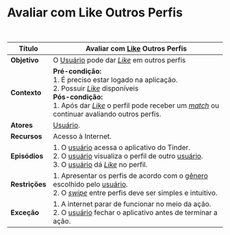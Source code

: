 # Avaliar com Like Outros Perfis

<br />

|Título|Avaliar com  [Like](/modelagem/lexicos#like) Outros Perfis|
|------|------------------------------|
|**Objetivo**|O [Usuário](/modelagem/lexicos#usuario) pode dar _[Like](/modelagem/lexicos#like)_ em outros perfis|
|**Contexto**|**Pré-condição:**<br />1. É preciso estar logado na aplicação.<br />2. Possuir _[Like](/modelagem/lexicos#like)_ disponíveis<br />**Pós-condição:**<br />1. Após dar _[Like](/modelagem/lexicos#like)_ o perfil pode receber um _[match](/modelagem/lexicos#match)_ ou continuar avaliando outros perfis.|
|**Atores**|[Usuário](/modelagem/lexicos#usuario).|
|**Recursos**|Acesso à Internet.|
|**Episódios**|1. O [usuário](/modelagem/lexicos#usuario) acessa o aplicativo do Tinder.<br />2. O [usuário](/modelagem/lexicos#usuario) visualiza o perfil de outro [usuário](/modelagem/lexicos#usuario).<br />3.  O [usuário](/modelagem/lexicos#usuario) dá _[Like](/modelagem/lexicos#like)_ no perfil.|
|**Restrições**|1. Apresentar os perfis de acordo com o [gênero](/modelagem/lexicos#genero) escolhido pelo [usuário](/modelagem/lexicos#usuario).<br />2. O _[swipe](/modelagem/lexicos#swipe)_ entre perfis deve ser simples e intuitivo.|
|**Exceção**|1. A internet parar de funcionar no meio da ação.<br />2. O [usuário](/modelagem/lexicos#usuario) fechar o aplicativo antes de terminar a ação.|
